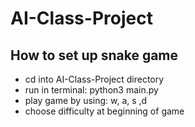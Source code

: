 # AI-Class-Project
## How to set up snake game
- cd into AI-Class-Project directory
- run in terminal: python3 main.py
- play game by using: w, a, s ,d
- choose difficulty at beginning of game
